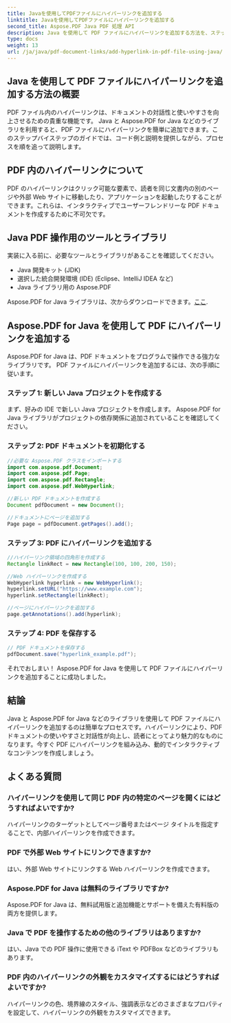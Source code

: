 ```yaml
---
title: Javaを使用してPDFファイルにハイパーリンクを追加する
linktitle: Javaを使用してPDFファイルにハイパーリンクを追加する
second_title: Aspose.PDF Java PDF 処理 API
description: Java を使用して PDF ファイルにハイパーリンクを追加する方法を、ステップごとの手順とソース コードとともに学びます。インタラクティブ性を備えた PDF ドキュメントを強化します。
type: docs
weight: 13
url: /ja/java/pdf-document-links/add-hyperlink-in-pdf-file-using-java/
---
```


## Java を使用して PDF ファイルにハイパーリンクを追加する方法の概要

PDF ファイル内のハイパーリンクは、ドキュメントの対話性と使いやすさを向上させるための貴重な機能です。 Java と Aspose.PDF for Java などのライブラリを利用すると、PDF ファイルにハイパーリンクを簡単に追加できます。このステップバイステップのガイドでは、コード例と説明を提供しながら、プロセスを順を追って説明します。

## PDF 内のハイパーリンクについて

PDF のハイパーリンクはクリック可能な要素で、読者を同じ文書内の別のページや外部 Web サイトに移動したり、アプリケーションを起動したりすることができます。これらは、インタラクティブでユーザーフレンドリーな PDF ドキュメントを作成するために不可欠です。

## Java PDF 操作用のツールとライブラリ

実装に入る前に、必要なツールとライブラリがあることを確認してください。

- Java 開発キット (JDK)
- 選択した統合開発環境 (IDE) (Eclipse、IntelliJ IDEA など)
- Java ライブラリ用の Aspose.PDF

 Aspose.PDF for Java ライブラリは、次からダウンロードできます。[ここ](https://releases.aspose.com/pdf/java/).

## Aspose.PDF for Java を使用して PDF にハイパーリンクを追加する

Aspose.PDF for Java は、PDF ドキュメントをプログラムで操作できる強力なライブラリです。 PDF ファイルにハイパーリンクを追加するには、次の手順に従います。

### ステップ 1: 新しい Java プロジェクトを作成する

まず、好みの IDE で新しい Java プロジェクトを作成します。 Aspose.PDF for Java ライブラリがプロジェクトの依存関係に追加されていることを確認してください。

### ステップ 2: PDF ドキュメントを初期化する

```java
//必要な Aspose.PDF クラスをインポートする
import com.aspose.pdf.Document;
import com.aspose.pdf.Page;
import com.aspose.pdf.Rectangle;
import com.aspose.pdf.WebHyperlink;

//新しい PDF ドキュメントを作成する
Document pdfDocument = new Document();

//ドキュメントにページを追加する
Page page = pdfDocument.getPages().add();
```

### ステップ 3: PDF にハイパーリンクを追加する

```java
//ハイパーリンク領域の四角形を作成する
Rectangle linkRect = new Rectangle(100, 100, 200, 150);

//Web ハイパーリンクを作成する
WebHyperlink hyperlink = new WebHyperlink();
hyperlink.setURL("https://www.example.com");
hyperlink.setRectangle(linkRect);

//ページにハイパーリンクを追加する
page.getAnnotations().add(hyperlink);
```

### ステップ 4: PDF を保存する

```java
// PDF ドキュメントを保存する
pdfDocument.save("hyperlink_example.pdf");
```

それでおしまい！ Aspose.PDF for Java を使用して PDF ファイルにハイパーリンクを追加することに成功しました。

## 結論

Java と Aspose.PDF for Java などのライブラリを使用して PDF ファイルにハイパーリンクを追加するのは簡単なプロセスです。ハイパーリンクにより、PDF ドキュメントの使いやすさと対話性が向上し、読者にとってより魅力的なものになります。今すぐ PDF にハイパーリンクを組み込み、動的でインタラクティブなコンテンツを作成しましょう。

## よくある質問

### ハイパーリンクを使用して同じ PDF 内の特定のページを開くにはどうすればよいですか?

ハイパーリンクのターゲットとしてページ番号またはページ タイトルを指定することで、内部ハイパーリンクを作成できます。

### PDF で外部 Web サイトにリンクできますか?

はい、外部 Web サイトにリンクする Web ハイパーリンクを作成できます。

### Aspose.PDF for Java は無料のライブラリですか?

Aspose.PDF for Java は、無料試用版と追加機能とサポートを備えた有料版の両方を提供します。

### Java で PDF を操作するための他のライブラリはありますか?

はい、Java での PDF 操作に使用できる iText や PDFBox などのライブラリもあります。

### PDF 内のハイパーリンクの外観をカスタマイズするにはどうすればよいですか?

ハイパーリンクの色、境界線のスタイル、強調表示などのさまざまなプロパティを設定して、ハイパーリンクの外観をカスタマイズできます。